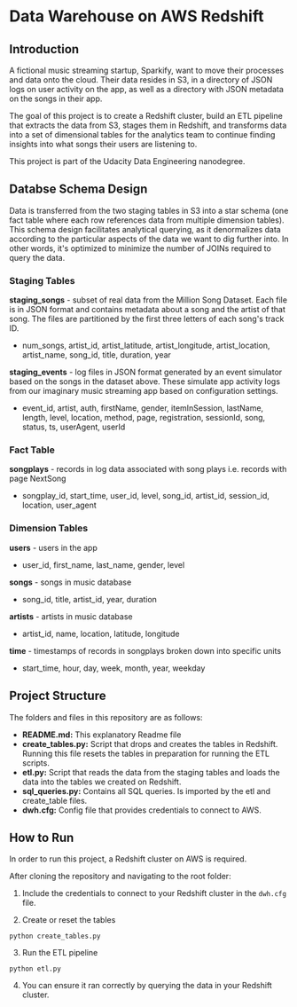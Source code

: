 # Data Warehouse on AWS Redshift

## Introduction

A fictional music streaming startup, Sparkify, want to move their processes and data onto the cloud. Their data resides in S3, in a directory of JSON logs on user activity on the app, as well as a directory with JSON metadata on the songs in their app.

The goal of this project is to create a Redshift cluster, build an ETL pipeline that extracts the data from S3, stages them in Redshift, and transforms data into a set of dimensional tables for the analytics team to continue finding insights into what songs their users are listening to.

This project is part of the Udacity Data Engineering nanodegree.

## Databse Schema Design

Data is transferred from the two staging tables in S3 into a star schema (one fact table where each row references data from multiple dimension tables). This schema design facilitates analytical querying, as it denormalizes data according to the particular aspects of the data we want to dig further into. In other words, it's optimized to minimize the number of JOINs required to query the data. 

### Staging Tables

**staging_songs** - subset of real data from the Million Song Dataset. Each file is in JSON format and contains metadata about a song and the artist of that song. The files are partitioned by the first three letters of each song's track ID. 
- num_songs, artist_id, artist_latitude, artist_longitude, artist_location, artist_name, song_id, title, duration, year

**staging_events** - log files in JSON format generated by an event simulator based on the songs in the dataset above. These simulate app activity logs from our imaginary music streaming app based on configuration settings.
- event_id, artist, auth, firstName, gender, itemInSession, lastName, length, level, location, method, page, registration, sessionId, song, status, ts, userAgent, userId

### Fact Table

**songplays** - records in log data associated with song plays i.e. records with page NextSong
- songplay_id, start_time, user_id, level, song_id, artist_id, session_id, location, user_agent

### Dimension Tables

**users** - users in the app
- user_id, first_name, last_name, gender, level

**songs** - songs in music database
- song_id, title, artist_id, year, duration

**artists** - artists in music database
- artist_id, name, location, latitude, longitude

**time** - timestamps of records in songplays broken down into specific units
- start_time, hour, day, week, month, year, weekday

## Project Structure

The folders and files in this repository are as follows:

- **README.md:** This explanatory Readme file
- **create_tables.py:** Script that drops and creates the tables in Redshift. Running this file resets the tables in preparation for running the ETL scripts.
- **etl.py:** Script that reads the data from the staging tables and loads the data into the tables we created on Redshift.
- **sql_queries.py:** Contains all SQL queries. Is imported by the etl and create_table files.
- **dwh.cfg:** Config file that provides credentials to connect to AWS. 

## How to Run

In order to run this project, a Redshift cluster on AWS is required. 

After cloning the repository and navigating to the root folder:

1. Include the credentials to connect to your Redshift cluster in the `dwh.cfg` file.

2. Create or reset the tables
```
python create_tables.py
```
3. Run the ETL pipeline
```
python etl.py
```
4. You can ensure it ran correctly by querying the data in your Redshift cluster. 
